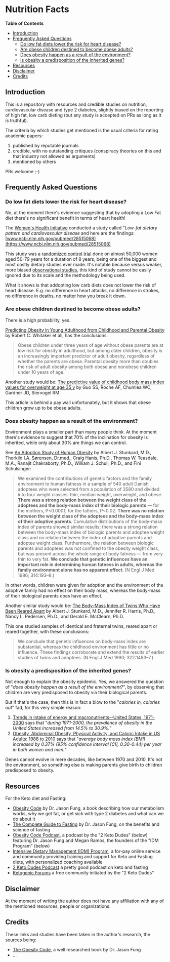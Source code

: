 # Nutrition Facts

<!-- START doctoc generated TOC please keep comment here to allow auto update -->
<!-- DON'T EDIT THIS SECTION, INSTEAD RE-RUN doctoc TO UPDATE -->
**Table of Contents**

- [Introduction](#introduction)
- [Frequently Asked Questions](#frequently-asked-questions)
  - [Do low fat diets lower the risk for heart disease?](#do-low-fat-diets-lower-the-risk-for-heart-disease)
  - [Are obese children destined to become obese adults?](#are-obese-children-destined-to-become-obese-adults)
  - [Does obesity happen as a result of the environment?](#does-obesity-happen-as-a-result-of-the-environment)
  - [Is obesity a predisposition of the inherited genes?](#is-obesity-a-predisposition-of-the-inherited-genes)
- [Resources](#resources)
- [Disclaimer](#disclaimer)
- [Credits](#credits)

<!-- END doctoc generated TOC please keep comment here to allow auto update -->

## Introduction

This is a repository with resources and credible studies on nutrition, cardiovascular disease and type 2 diabetes, slightly biased on the reporting of high fat, low carb dieting (but any study is accepted on PRs as long as it is truthful).

The criteria by which studies get mentioned is the usual criteria for rating academic papers:

1. published by reputable journals
2. credible, with no outstanding critiques (conspiracy theories on this and that industry not allowed as arguments)
3. mentioned by others

PRs welcome ;-)

## Frequently Asked Questions

### Do low fat diets lower the risk for heart disease?

No, at the moment there's evidence suggesting that by adopting a Low Fat diet there's no significant benefit in terms of heart health!

The [Women's Health Initiative](https://en.wikipedia.org/wiki/Women%27s_Health_Initiative) conducted a study called "*Low-fat dietary pattern and cardiovascular disease* and here are the findings: [www.ncbi.nlm.nih.gov/pubmed/28515068](https://www.ncbi.nlm.nih.gov/pubmed/28515068)

This study was a [randomized control trial](https://en.wikipedia.org/wiki/Randomized_controlled_trial) done on almost 50,000 women aged 50-79 years for a duration of 8 years, being one of the biggest and most costly dietary studies ever made. It's notable because versus weaker, more biased [observational studies](https://en.wikipedia.org/wiki/Observational_study), this kind of study cannot be easily ignored due to its scale and the methodology being used.

What it shows is that addopting low carb diets does not lower the risk of heart disease. E.g. no difference in heart attacks, no difference in strokes, no difference in deaths, no matter how you break it down.

### Are obese children destined to become obese adults?

There is a high probability, yes.

[Predicting Obesity in Young Adulthood from Childhood and Parental Obesity](https://www.nejm.org/doi/full/10.1056/NEJM199709253371301) by Robert C. Whitaker et all, has the conclusions:

> Obese children under three years of age without obese parents are at low risk for obesity in adulthood, but among older children, obesity is an increasingly important predictor of adult obesity, regardless of whether the parents are obese. Parental obesity more than doubles the risk of adult obesity among both obese and nonobese children under 10 years of age.

Another study would be: [The predictive value of childhood body mass index values for overweight at age 35 y](https://academic.oup.com/ajcn/article-abstract/59/4/810/4715794) by Guo SS, Roche AF, Chumlea WC, Gardner JD, Siervogel RM.

This article is behind a pay wall unfortunately, but it shows that obese children grow up to be obese adults.

### Does obesity happen as a result of the environment?

Environment plays a smaller part than many people think. At the moment there's evidence to suggest that 70% of the inclination for obesity is inherited, while only about 30% are things we can control.

See [An Adoption Study of Human Obesity](https://www.nejm.org/doi/full/10.1056/NEJM198601233140401) by Albert J. Stunkard, M.D., Thorkild I.A. Sørensen, Dr.med., Craig Hanis, Ph.D., Thomas W. Teasdale, M.A., Ranajit Chakraborty, Ph.D., William J. Schull, Ph.D., and Fini Schulsinger:

> We examined the contributions of genetic factors and the family environment to human fatness in a sample of 540 adult Danish adoptees who were selected from a population of 3580 and divided into four weight classes: thin, median weight, overweight, and obese. **There was a strong relation between the weight class of the adoptees and the body-mass index of their biologic parents** — for the mothers, P<0.0001; for the fathers, P<0.02. **There was no relation between the weight class of the adoptees and the body-mass index of their adoptive parents**. Cumulative distributions of the body-mass index of parents showed similar results; there was a strong relation between the body-mass index of biologic parents and adoptee weight class and no relation between the index of adoptive parents and adoptee weight class. Furthermore, the relation between biologic parents and adoptees was not confined to the obesity weight class, but was present across the whole range of body fatness — from very thin to very fat. **We conclude that genetic influences have an important role in determining human fatness in adults, whereas the family environment alone has no apparent effect**. (N Engl J Med 1986; 314:193–8.)

In other words, children were given for adoption and the environment of the adoptive family had no effect on their body mass, whereas the body-mass of their biological parents does have an effect.

Another similar study would be: [The Body-Mass Index of Twins Who Have Been Reared Apart](https://www.nejm.org/doi/full/10.1056/NEJM199005243222102) by Albert J. Stunkard, M.D., Jennifer R. Harris, Ph.D., Nancy L. Pedersen, Ph.D., and Gerald E. McClearn, Ph.D.

This one studied samples of identical and fraternal twins, reared apart or reared together, with these conclusions:

> We conclude that genetic influences on body-mass index are substantial, whereas the childhood environment has little or no influence. These findings corroborate and extend the results of earlier studies of twins and adoptees. (N Engl J Med 1990; 322:1483–7.)

### Is obesity a predisposition of the inherited genes?

Not enough to explain the obesity epidemic. Yes, we answered the question of "*does obesity happen as a result of the environment?*", by observing that children are very predisposed to obesity via their biological parents.

But if that's the case, then this is in fact a blow to the "*calories in, calories out*" fad, for this very simple reason:

1. [Trends in intake of energy and macronutrients--United States, 1971-2000](https://www.ncbi.nlm.nih.gov/pubmed/14762332) says that "*during 1971-2000, the prevalence of obesity in the United States increased from 14.5% to 30.9%.*"
2. [Obesity, Abdominal Obesity, Physical Activity, and Caloric Intake in US Adults: 1988 to 2010](https://www.amjmed.com/article/S0002-9343(14)00191-0/abstract) says that "*average body mass index (BMI) increased by 0.37% (95% confidence interval [CI], 0.30-0.44) per year in both women and men.*"

Genes cannot evolve in mere decades, like between 1970 and 2010. It's not the environment, so something else is making parents give birth to children predisposed to obesity.

## Resources

For the Keto diet and Fasting:

- [Obesity Code](https://www.goodreads.com/book/show/24945404-the-obesity-code) by Dr. Jason Fung, a book describing how our metabolism works, why we get fat, or get sick with type 2 diabetes and what can we do about it
- [The Complete Guide to Fasting](https://www.goodreads.com/book/show/32670670-the-complete-guide-to-fasting) by Dr. Jason Fung, on the benefits and science of fasting
- [Obesity Code Podcast](https://obesitycodepodcast.com/), a podcast by the "2 Keto Dudes" (below) featuring Dr. Jason Fung and Megan Ramos, the founders of the "IDM Program" (below)
- [Intensive Dietary Management (IDM) Program](https://idmprogram.com/), a for-pay online service and community providing training and support for Keto and Fasting diets, with personalized coaching available
- [2 Keto Dudes Podcast](http://2ketodudes.com/) a pretty good podcast on keto and fasting
- [Ketogenic Forums](https://www.ketogenicforums.com/) a free community initiated by the "2 Keto Dudes"

## Disclaimer

At the moment of writing the author does not have any affiliation with any of the mentioned resources, people or organizations.

## Credits

These links and studies have been taken in the author's research, the sources being:

- [The Obesity Code](https://www.goodreads.com/book/show/24945404-the-obesity-code), a well researched book by Dr. Jason Fung
- ...
